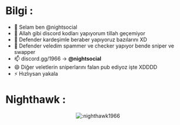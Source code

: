 # Bilgi :

- 👋 Selam ben @nightsocial
- 👀 Allah gibi discord kodları yapıyorum tillah geçemiyor
- 🌱 Defender kardeşimle beraber yapıyoruz bazılarını XD 
- 💞️ Defender veledim spammer ve checker yapıyor bende sniper ve swapper
- 📫 discord.gg/1966 -> **@nightsocial**
- 😄 Diğer veletlerin sniperlarını falan pub ediyoz işte XDDDD
- ⚡ Hızlıysan yakala 


<h1>Nighthawk :</h1>
<p align="center"><img src="https://count.getloli.com/get/@:nighthawk1966" alt=":nighthawk1966" /></p>

